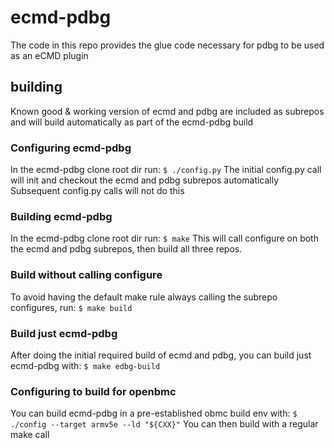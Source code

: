 # ecmd-pdbg
The code in this repo provides the glue code necessary for pdbg
to be used as an eCMD plugin

## building
Known good & working version of ecmd and pdbg are included as subrepos
and will build automatically as part of the ecmd-pdbg build

### Configuring ecmd-pdbg
In the ecmd-pdbg clone root dir run:
`$ ./config.py`
The initial config.py call will init and checkout the ecmd and pdbg
subrepos automatically
Subsequent config.py calls will not do this

### Building ecmd-pdbg
In the ecmd-pdbg clone root dir run:
`$ make`
This will call configure on both the ecmd and pdbg subrepos, then build
all three repos.

### Build without calling configure
To avoid having the default make rule always calling the subrepo configures,
run:
`$ make build`

### Build just ecmd-pdbg
After doing the initial required build of ecmd and pdbg, you can build
just ecmd-pdbg with:
`$ make edbg-build`

### Configuring to build for openbmc
You can build ecmd-pdbg in a pre-established obmc build env with:
`$ ./config --target armv5e --ld "${CXX}"`
You can then build with a regular make call